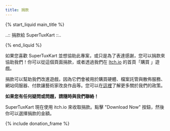 ```yaml
---
title: 捐款
---
```

{% start_liquid main_title %}

..:: 捐款給 SuperTuxKart ::..

{% end_liquid %}

如果您喜歡 SuperTuxKart 並想協助此專案，或只是為了表達感謝，您可以捐款來協助我們！你可以從這個頁面捐款，或者透過我們在 [Itch.io](https://supertuxkart.itch.io/supertuxkart) 的首頁「購買 」遊戲。

捐款可以幫助我們改進遊戲，因為它們會被用於購買硬體、檔案託管與散佈服務、網站伺服器、付款讓藝術家改良作品等。您可以在[這裡](Donation_Policy)了解更多關於我們的政策。

**如果您有任何疑問或問題，請隨時與我們聯絡！**

SuperTuxKart 現在使用 itch.io 來收取捐款。點擊 "Download Now" 按鈕，然後你可以選擇捐款的金額。

{% include donation_frame %}
